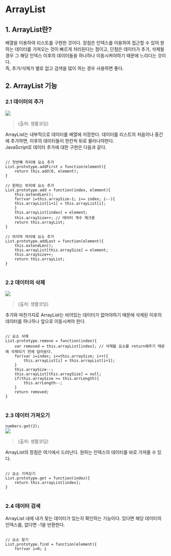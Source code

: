 # ArrayList
## 1. ArrayList란?
배열을 이용하여 리스트를 구현한 것이다. 장점은 인덱스를 이용하여 접근할 수 있어 원하는 데이터를 가져오는 것이 빠르게 처리된다는 점이고, 단점은 데이터가 추가, 삭제될 경우 그 해당 인덱스 이후의 데이터들을 하나하나 이동시켜야하기 때문에 느리다는 것이다.<br/>
즉, 추가/삭제가 별로 없고 검색을 많이 하는 경우 사용하면 좋다.

## 2. ArrayList 기능
### 2.1 데이터의 추가
<img src="https://s3.ap-northeast-2.amazonaws.com/opentutorials-user-file/module/1335/2886.png"></img>
> (출처: 생활코딩)

ArrayList는 내부적으로 데이터를 배열에 저장한다. 데이터를 리스트의 처음이나 중간에 추가하면, 이후의 데이터들이 한칸씩 뒤로 물러나야한다.<br/>
JavaScript로 데이터 추가에 대한 구현은 다음과 같다.
<pre>
<code>
// 첫번째 자리에 요소 추가
List.prototype.addFirst = function(element){
    return this.add(0, element);
}

// 원하는 위치에 요소 추가
List.prototype.add = function(index, element){
    this.extendLen();
    for(var i=this.arraySize-1; i>= index; i--){
	this.arrayList[i+1] = this.arrayList[i];
    }
    this.arrayList[index] = element;
    this.arraySize++; // 데이터 개수 체크용
    return this.arrayList;
}

// 마지막 자리에 요소 추가
List.prototype.addLast = function(element){
    this.extendLen();
    this.arrayList[this.arraySize] = element;
    this.arraySize++;
    return this.arrayList;
}
</code>
</pre>
### 2.2 데이터의 삭제
<img src="https://s3.ap-northeast-2.amazonaws.com/opentutorials-user-file/module/1335/2887.png"></img>
> (출처: 생활코딩)

추가와 마찬가지로 ArrayList는 비어있는 데이터가 없어야하기 때문에 삭제된 이후의 데이터를 하나하나 앞으로 이동시켜야 한다.
<pre>
<code>
// 요소 삭제
List.prototype.remove = function(index){
    var removed = this.arrayList[index]; // 삭제될 요소를 return해주기 때문에 삭제되기 전에 담아둔다.
    for(var i=index; i<=this.arraySize; i++){
        this.arrayList[i] = this.arrayList[i+1]; 
    }
    this.arraySize--;
    this.arrayList[this.arraySize] = null;
    if(this.arraySize >= this.arrLength){
        this.arrLength--;
    }
    return removed;
}
</code>
</pre>
### 2.3 데이터 가져오기
<code>numbers.get(2);</code><br/>
<img src="https://s3.ap-northeast-2.amazonaws.com/opentutorials-user-file/module/1335/2891.png"></img>
> (출처: 생활코딩)

ArrayList의 장점은 여기에서 드러난다. 원하는 인덱스의 데이터를 바로 가져올 수 있다.
<pre>
<code>
// 요소 가져오기
List.prototype.get = function(index){
    return this.arrayList[index];
}
</code>
</pre>
### 2.4 데이터 검색
ArrayList 내에 내가 찾는 데이터가 있는지 확인하는 기능이다. 있다면 해당 데이터의 인덱스를, 없다면 -1을 반환한다.
<pre>
<code>
// 요소 찾기
List.prototype.find = function(element){
    for(var i=0; i<this.arraySize; i++){
        if(this.arrayList[i] === element){
            return i; // 해당 데이터와 일치하는 인덱스 반환.
        }
    }
    return -1; // 일치하는 데이터가 없으면 -1을 반환.
}			
</code>
</pre>
